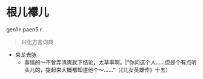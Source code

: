 # 根儿襻儿
gen1 r paen5 r
> 兴化方言词典
- 来龙去脉
  - 事情的～不曾弄清爽就下结论，太草率啊。|“你问这个人……但是个有点听头儿的，提起来大概都知道他个～……”（《儿女英雄传》十五）
